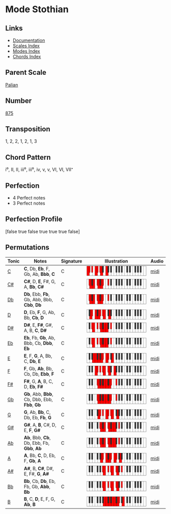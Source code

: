 # Mode Stothian

## Links

- [Documentation](README.md)
- [Scales Index](Scales.md)
- [Modes Index](Modes.md)
- [Chords Index](Chords.md)

## Parent Scale

[Palian](ScalePalian.md)

## Number

[875](https://ianring.com/musictheory/scales/875)

## Transposition

1, 2, 2, 1, 2, 1, 3

## Chord Pattern

i⁰, II, II, iii⁰, iii⁰, iv, v, v, VI, VI, VII⁺

## Perfection

- 4 Perfect notes
- 3 Perfect notes

## Perfection Profile

[false true false true true true false]

## Permutations

| Tonic | Notes | Signature | Illustration | Audio |
|-------|-------|-----------|--------------|-------|
| [C](ModeCNaturalStothian.md) | **C**, Db, **Eb**, F, Gb, Ab, **Bbb**, **C** | C | ![CNaturalStothian](ModeCNaturalStothian.png) | [midi](https://github.com/edipermadi/music/blob/main/docs/ModeCNaturalStothian.mid?raw=true) |
| [C#](ModeCSharpStothian.md) | **C#**, D, **E**, F#, G, A, **Bb**, **C#** | C | ![CSharpStothian](ModeCSharpStothian.png) | [midi](https://github.com/edipermadi/music/blob/main/docs/ModeCSharpStothian.mid?raw=true) |
| [Db](ModeDFlatStothian.md) | **Db**, Ebb, **Fb**, Gb, Abb, Bbb, **Cbb**, **Db** | C | ![DFlatStothian](ModeDFlatStothian.png) | [midi](https://github.com/edipermadi/music/blob/main/docs/ModeDFlatStothian.mid?raw=true) |
| [D](ModeDNaturalStothian.md) | **D**, Eb, **F**, G, Ab, Bb, **Cb**, **D** | C | ![DNaturalStothian](ModeDNaturalStothian.png) | [midi](https://github.com/edipermadi/music/blob/main/docs/ModeDNaturalStothian.mid?raw=true) |
| [D#](ModeDSharpStothian.md) | **D#**, E, **F#**, G#, A, B, **C**, **D#** | C | ![DSharpStothian](ModeDSharpStothian.png) | [midi](https://github.com/edipermadi/music/blob/main/docs/ModeDSharpStothian.mid?raw=true) |
| [Eb](ModeEFlatStothian.md) | **Eb**, Fb, **Gb**, Ab, Bbb, Cb, **Dbb**, **Eb** | C | ![EFlatStothian](ModeEFlatStothian.png) | [midi](https://github.com/edipermadi/music/blob/main/docs/ModeEFlatStothian.mid?raw=true) |
| [E](ModeENaturalStothian.md) | **E**, F, **G**, A, Bb, C, **Db**, **E** | C | ![ENaturalStothian](ModeENaturalStothian.png) | [midi](https://github.com/edipermadi/music/blob/main/docs/ModeENaturalStothian.mid?raw=true) |
| [F](ModeFNaturalStothian.md) | **F**, Gb, **Ab**, Bb, Cb, Db, **Ebb**, **F** | C | ![FNaturalStothian](ModeFNaturalStothian.png) | [midi](https://github.com/edipermadi/music/blob/main/docs/ModeFNaturalStothian.mid?raw=true) |
| [F#](ModeFSharpStothian.md) | **F#**, G, **A**, B, C, D, **Eb**, **F#** | C | ![FSharpStothian](ModeFSharpStothian.png) | [midi](https://github.com/edipermadi/music/blob/main/docs/ModeFSharpStothian.mid?raw=true) |
| [Gb](ModeGFlatStothian.md) | **Gb**, Abb, **Bbb**, Cb, Dbb, Ebb, **Fbb**, **Gb** | C | ![GFlatStothian](ModeGFlatStothian.png) | [midi](https://github.com/edipermadi/music/blob/main/docs/ModeGFlatStothian.mid?raw=true) |
| [G](ModeGNaturalStothian.md) | **G**, Ab, **Bb**, C, Db, Eb, **Fb**, **G** | C | ![GNaturalStothian](ModeGNaturalStothian.png) | [midi](https://github.com/edipermadi/music/blob/main/docs/ModeGNaturalStothian.mid?raw=true) |
| [G#](ModeGSharpStothian.md) | **G#**, A, **B**, C#, D, E, **F**, **G#** | C | ![GSharpStothian](ModeGSharpStothian.png) | [midi](https://github.com/edipermadi/music/blob/main/docs/ModeGSharpStothian.mid?raw=true) |
| [Ab](ModeAFlatStothian.md) | **Ab**, Bbb, **Cb**, Db, Ebb, Fb, **Gbb**, **Ab** | C | ![AFlatStothian](ModeAFlatStothian.png) | [midi](https://github.com/edipermadi/music/blob/main/docs/ModeAFlatStothian.mid?raw=true) |
| [A](ModeANaturalStothian.md) | **A**, Bb, **C**, D, Eb, F, **Gb**, **A** | C | ![ANaturalStothian](ModeANaturalStothian.png) | [midi](https://github.com/edipermadi/music/blob/main/docs/ModeANaturalStothian.mid?raw=true) |
| [A#](ModeASharpStothian.md) | **A#**, B, **C#**, D#, E, F#, **G**, **A#** | C | ![ASharpStothian](ModeASharpStothian.png) | [midi](https://github.com/edipermadi/music/blob/main/docs/ModeASharpStothian.mid?raw=true) |
| [Bb](ModeBFlatStothian.md) | **Bb**, Cb, **Db**, Eb, Fb, Gb, **Abb**, **Bb** | C | ![BFlatStothian](ModeBFlatStothian.png) | [midi](https://github.com/edipermadi/music/blob/main/docs/ModeBFlatStothian.mid?raw=true) |
| [B](ModeBNaturalStothian.md) | **B**, C, **D**, E, F, G, **Ab**, **B** | C | ![BNaturalStothian](ModeBNaturalStothian.png) | [midi](https://github.com/edipermadi/music/blob/main/docs/ModeBNaturalStothian.mid?raw=true) |
